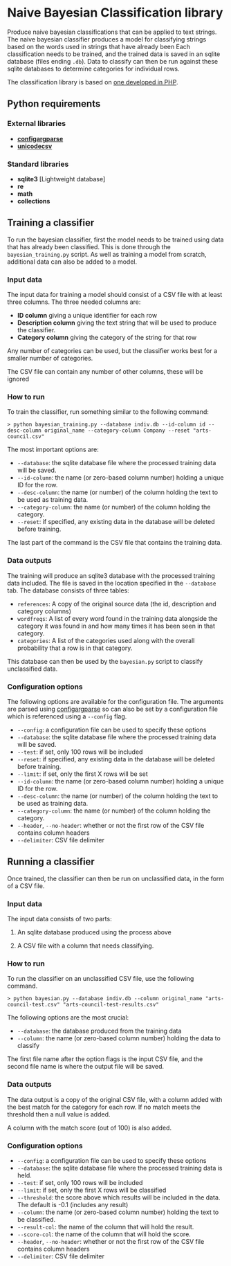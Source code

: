 Naive Bayesian Classification library
=====================================

Produce naive bayesian classifications that can be applied to text strings. The naive bayesian 
classifier produces a model for classifying strings based on the words used in strings that 
have already been Each classification needs to be trained, and the trained data is saved in an 
sqlite database (files ending `.db`). Data to classify can then be run against these sqlite 
databases to determine categories for individual rows.

The classification library is based on [one developed in PHP](https://web.archive.org/web/20111211215027/http://www.xhtml.net/php/PHPNaiveBayesianFilter).

Python requirements
-------------------

### External libraries

-	**[configargparse](https://pypi.python.org/pypi/ConfigArgParse/0.9.1)**
-	**[unicodecsv](https://pypi.python.org/pypi/unicodecsv/0.14.1)**

### Standard libraries

-	**sqlite3** [Lightweight database]
-	**re**
-	**math**
-	**collections**

Training a classifier
---------------------

To run the bayesian classifier, first the model needs to be trained using data that has already 
been classified. This is done through the `bayesian_training.py` script. As well as training a
model from scratch, additional data can also be added to a model.

### Input data

The input data for training a model should consist of a CSV file with at least three columns. The
three needed columns are:

-	**ID column** giving a unique identifier for each row
-	**Description column** giving the text string that will be used to produce the classifier.
-	**Category column** giving the category of the string for that row

Any number of categories can be used, but the classifier works best for a smaller number of categories.

The CSV file can contain any number of other columns, these will be ignored

### How to run

To train the classifier, run something similar to the following command:

	> python bayesian_training.py --database indiv.db --id-column id --desc-column original_name --category-column Company --reset "arts-council.csv"

The most important options are:

-	`--database`: the sqlite database file where the processed training data will be saved.
-	`--id-column`: the name (or zero-based column number) holding a unique ID for the row.
-	`--desc-column`: the name (or number) of the column holding the text to be used as training data.
-	`--category-column`: the name (or number) of the column holding the category.
-	`--reset`: if specified, any existing data in the database will be deleted before training.

The last part of the command is the CSV file that contains the training data.
	
### Data outputs

The training will produce an sqlite3 database with the processed training data included. The file
is saved in the location specified in the `--database` tab. The database consists of three tables:

-	`references`: A copy of the original source data (the id, description and category columns)
-	`wordfreqs`: A list of every word found in the training data alongside the category it was 
	found in and how many times it has been seen in that category.
-	`categories`: A list of the categories used along with the overall probability that a row
	is in that category.
	
This database can then be used by the `bayesian.py` script to classify unclassified data.

### Configuration options

The following options are available for the configuration file. The arguments are parsed using
[configargparse](https://pypi.python.org/pypi/ConfigArgParse/0.9.1) so can also be set by a 
configuration file which is referenced using a `--config` flag.

-	`--config`: a configuration file can be used to specify these options
-	`--database`: the sqlite database file where the processed training data will be saved.
-	`--test`: if set, only 100 rows will be included
-	`--reset`: if specified, any existing data in the database will be deleted before training.
-	`--limit`: if set, only the first X rows will be set
-	`--id-column`: the name (or zero-based column number) holding a unique ID for the row.
-	`--desc-column`: the name (or number) of the column holding the text to be used as training data.
-	`--category-column`: the name (or number) of the column holding the category.
-	`--header`, `--no-header`: whether or not the first row of the CSV file contains column headers
-	`--delimiter`: CSV file delimiter

Running a classifier
--------------------

Once trained, the classifier can then be run on unclassified data, in the form of a CSV file.

### Input data

The input data consists of two parts:

1.	An sqlite database produced using the process above

2.	A CSV file with a column that needs classifying.

### How to run

To run the classifier on an unclassified CSV file, use the following command.

	> python bayesian.py --database indiv.db --column original_name "arts-council-test.csv" "arts-council-test-results.csv"

The following options are the most crucial:

-	`--database`: the database produced from the training data
-	`--column`: the name (or zero-based column number) holding the data to classify

The first file name after the option flags is the input CSV file, and the second file name is
where the output file will be saved.

### Data outputs

The data output is a copy of the original CSV file, with a column added with the best match
for the category for each row. If no match meets the threshold then a null value is added.

A column with the match score (out of 100) is also added.

### Configuration options

-	`--config`: a configuration file can be used to specify these options
-	`--database`: the sqlite database file where the processed training data is held.
-	`--test`: if set, only 100 rows will be included
-	`--limit`: if set, only the first X rows will be classified
-	`--threshold`: the score above which results will be included in the data. The default is 
	-0.1 (includes any result)  
-	`--column`: the name (or zero-based column number) holding the text to be classified.
-	`--result-col`: the name of the column that will hold the result.
-	`--score-col`: the name of the column that will hold the score.
-	`--header`, `--no-header`: whether or not the first row of the CSV file contains column headers
-	`--delimiter`: CSV file delimiter



